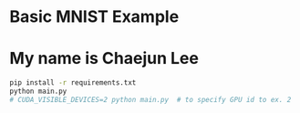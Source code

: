 # Basic MNIST Example
# My name is Chaejun Lee

```bash
pip install -r requirements.txt
python main.py
# CUDA_VISIBLE_DEVICES=2 python main.py  # to specify GPU id to ex. 2
```
